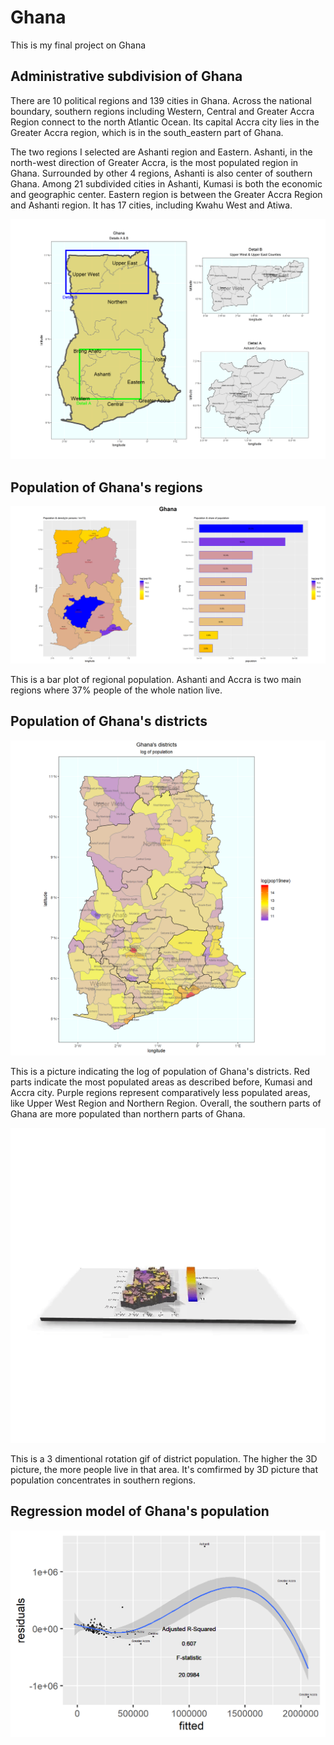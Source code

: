 # Ghana

This is my final project on Ghana

## Administrative subdivision of Ghana

There are 10 political regions and 139 cities in Ghana. Across the national boundary, southern regions including Western, Central and Greater Accra Region connect to the north Atlantic Ocean. Its capital Accra city lies in the Greater Accra region, which is in the south_eastern part of Ghana. 

The two regions I selected are Ashanti region and Eastern. Ashanti, in the north-west direction of Greater Accra, is the most populated region in Ghana. Surrounded by other 4 regions, Ashanti is also center of southern Ghana. Among 21 subdivided cities in Ashanti, Kumasi
is both the economic and geographic center. Eastern region is between the Greater Accra Region and Ashanti region. It has 17 cities, including Kwahu West and Atiwa.

![](Second.png)

## Population of Ghana's regions

![](GHANA_Task11.png)

This is a bar plot of regional population. Ashanti and Accra is two main regions where 37% people of the whole nation live.

## Population of Ghana's districts

![](Districts.png)

This is a picture indicating the log of population of Ghana's districts. Red parts indicate the most populated areas as described before, Kumasi and Accra city. Purple regions represent comparatively less populated areas, like Upper West Region and Northern Region. Overall, the southern parts of Ghana are more populated than northern parts of Ghana.

   ![](3dgif.gif)
   
This is a 3 dimentional rotation gif of district population. The higher the 3D picture, the more people live in that area. It's comfirmed by 3D picture that population concentrates in southern regions.
   
## Regression model of Ghana's population

![](stretchgoal.png)
